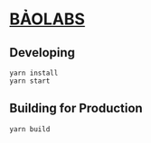 # [BẢOLABS](http://labs.baohouse.net)

## Developing

```
yarn install
yarn start
```

## Building for Production

`yarn build`
